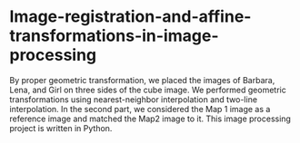 # Image-registration-and-affine-transformations-in-image-processing
By proper geometric transformation, we placed the images of Barbara, Lena, and Girl on three sides of the cube image. We performed geometric transformations using nearest-neighbor interpolation and two-line interpolation.
In the second part, we considered the Map 1 image as a reference image and matched the Map2 image to it.
This image processing project is written in Python.

